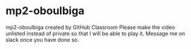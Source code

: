 # mp2-oboulbiga
mp2-oboulbiga created by GitHub Classroom
Please make the video unlisted instead of private so that I will be able to play it.
Message me on slack once you have done so.
